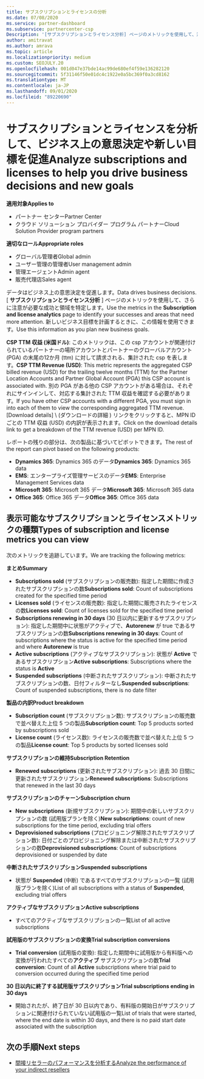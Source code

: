 ```yaml
---
title: サブスクリプションとライセンスの分析
ms.date: 07/08/2020
ms.service: partner-dashboard
ms.subservice: partnercenter-csp
Description: '[サブスクリプションとライセンス分析] ページのメトリックを使用して、注意が必要な成功と領域を特定する方法について説明します。'
author: amitravat
ms.author: amrava
ms.topic: article
ms.localizationpriority: medium
ms.custom: SEOJULY.20
ms.openlocfilehash: 001d047e37bde14ac99de680ef4f59e136282120
ms.sourcegitcommit: 5f31146f50e01dc4c1922e0a5bc369f0a3cd8162
ms.translationtype: MT
ms.contentlocale: ja-JP
ms.lasthandoff: 09/01/2020
ms.locfileid: "89220690"
---
```

# <a name="analyze-subscriptions-and-licenses-to-help-you-drive-business-decisions-and-new-goals"></a><span data-ttu-id="03c29-103">サブスクリプションとライセンスを分析して、ビジネス上の意思決定や新しい目標を促進</span><span class="sxs-lookup"><span data-stu-id="03c29-103">Analyze subscriptions and licenses to help you drive business decisions and new goals</span></span>

<span data-ttu-id="03c29-104">**適用対象**</span><span class="sxs-lookup"><span data-stu-id="03c29-104">**Applies to**</span></span>

- <span data-ttu-id="03c29-105">パートナー センター</span><span class="sxs-lookup"><span data-stu-id="03c29-105">Partner Center</span></span>
- <span data-ttu-id="03c29-106">クラウド ソリューション プロバイダー プログラム パートナー</span><span class="sxs-lookup"><span data-stu-id="03c29-106">Cloud Solution Provider program partners</span></span>

<span data-ttu-id="03c29-107">**適切なロール**</span><span class="sxs-lookup"><span data-stu-id="03c29-107">**Appropriate roles**</span></span>

- <span data-ttu-id="03c29-108">グローバル管理者</span><span class="sxs-lookup"><span data-stu-id="03c29-108">Global admin</span></span>
- <span data-ttu-id="03c29-109">ユーザー管理の管理者</span><span class="sxs-lookup"><span data-stu-id="03c29-109">User management admin</span></span>
- <span data-ttu-id="03c29-110">管理エージェント</span><span class="sxs-lookup"><span data-stu-id="03c29-110">Admin agent</span></span>
- <span data-ttu-id="03c29-111">販売代理店</span><span class="sxs-lookup"><span data-stu-id="03c29-111">Sales agent</span></span>

<span data-ttu-id="03c29-112">データはビジネス上の意思決定を促進します。</span><span class="sxs-lookup"><span data-stu-id="03c29-112">Data drives business decisions.</span></span> <span data-ttu-id="03c29-113">[ **サブスクリプションとライセンス分析** ] ページのメトリックを使用して、さらに注意が必要な成功と領域を特定します。</span><span class="sxs-lookup"><span data-stu-id="03c29-113">Use the metrics in the **Subscription and license analytics** page to identify your successes and areas that need more attention.</span></span> <span data-ttu-id="03c29-114">新しいビジネス目標を計画するときに、この情報を使用できます。</span><span class="sxs-lookup"><span data-stu-id="03c29-114">Use this information as you plan new business goals.</span></span>

<span data-ttu-id="03c29-115">**CSP TTM 収益 (米国ドル)**: このメトリックは、この csp アカウントが関連付けられているパートナーの場所アカウントとパートナーのグローバルアカウント (PGA) の末尾の12か月 (ttm) に対して請求される、集計された csp を表します。</span><span class="sxs-lookup"><span data-stu-id="03c29-115">**CSP TTM Revenue (USD)**: This metric represents the aggregated CSP billed revenue (USD) for the trailing twelve months (TTM) for the Partner Location Accounts and Partner Global Account (PGA) this CSP account is associated with.</span></span> <span data-ttu-id="03c29-116">別の PGA がある他の CSP アカウントがある場合は、それぞれにサインインして、対応する集計された TTM 収益を確認する必要があります。</span><span class="sxs-lookup"><span data-stu-id="03c29-116">If you have other CSP accounts with a different PGA, you must sign in into each of them to view the corresponding aggregated TTM revenue.</span></span>  <span data-ttu-id="03c29-117">[Download details] \ (ダウンロードの詳細 \) リンクをクリックすると、MPN ID ごとの TTM 収益 (USD) の内訳が表示されます。</span><span class="sxs-lookup"><span data-stu-id="03c29-117">Click on the download details link to get a breakdown of the TTM revenue (USD) per MPN ID.</span></span>

<span data-ttu-id="03c29-118">レポートの残りの部分は、次の製品に基づいてピボットできます。</span><span class="sxs-lookup"><span data-stu-id="03c29-118">The rest of the report can pivot based on the following products:</span></span>

 - <span data-ttu-id="03c29-119">**Dynamics 365**: Dynamics 365 のデータ</span><span class="sxs-lookup"><span data-stu-id="03c29-119">**Dynamics 365**: Dynamics 365 data</span></span>  
 - <span data-ttu-id="03c29-120">**EMS**: エンタープライズ管理サービスのデータ</span><span class="sxs-lookup"><span data-stu-id="03c29-120">**EMS**: Enterprise Management Services data</span></span>  
 - <span data-ttu-id="03c29-121">**Microsoft 365**: Microsoft 365 データ</span><span class="sxs-lookup"><span data-stu-id="03c29-121">**Microsoft 365**: Microsoft 365 data</span></span>  
 - <span data-ttu-id="03c29-122">**Office 365**: Office 365 データ</span><span class="sxs-lookup"><span data-stu-id="03c29-122">**Office 365**: Office 365 data</span></span>  


## <a name="types-of-subscription-and-license-metrics-you-can-view"></a><span data-ttu-id="03c29-123">表示可能なサブスクリプションとライセンスメトリックの種類</span><span class="sxs-lookup"><span data-stu-id="03c29-123">Types of subscription and license metrics you can view</span></span>

<span data-ttu-id="03c29-124">次のメトリックを追跡しています。</span><span class="sxs-lookup"><span data-stu-id="03c29-124">We are tracking the following metrics:</span></span>

<span data-ttu-id="03c29-125">**まとめ**</span><span class="sxs-lookup"><span data-stu-id="03c29-125">**Summary**</span></span>  
 - <span data-ttu-id="03c29-126">**Subscriptions sold** (サブスクリプションの販売数): 指定した期間に作成されたサブスクリプションの数</span><span class="sxs-lookup"><span data-stu-id="03c29-126">**Subscriptions sold**: Count of subscriptions created for the specified time period</span></span>  
 - <span data-ttu-id="03c29-127">**Licenses sold** (ライセンスの販売数): 指定した期間に販売されたライセンスの数</span><span class="sxs-lookup"><span data-stu-id="03c29-127">**Licenses sold**: Count of licenses sold for the specified time period</span></span>   
 - <span data-ttu-id="03c29-128">**Subscriptions renewing in 30 days** (30 日以内に更新するサブスクリプション): 指定した期間中に状態がアクティブで、**Autorenew** が true であるサブスクリプションの数</span><span class="sxs-lookup"><span data-stu-id="03c29-128">**Subscriptions renewing in 30 days**: Count of subscriptions where the status is active for the specified time period and where **Autorenew** is true</span></span>
 - <span data-ttu-id="03c29-129">**Active subscriptions** (アクティブなサブスクリプション): 状態が **Active** であるサブスクリプション</span><span class="sxs-lookup"><span data-stu-id="03c29-129">**Active subscriptions**: Subscriptions where the status is **Active**</span></span>  
 - <span data-ttu-id="03c29-130">**Suspended subscriptions** (中断されたサブスクリプション): 中断されたサブスクリプションの数、日付フィルターなし</span><span class="sxs-lookup"><span data-stu-id="03c29-130">**Suspended subscriptions**: Count of suspended subscriptions, there is no date filter</span></span>  

<span data-ttu-id="03c29-131">**製品の内訳**</span><span class="sxs-lookup"><span data-stu-id="03c29-131">**Product breakdown**</span></span>  
 - <span data-ttu-id="03c29-132">**Subscription count** (サブスクリプション数): サブスクリプションの販売数で並べ替えた上位 5 つの製品</span><span class="sxs-lookup"><span data-stu-id="03c29-132">**Subscription count**: Top 5 products sorted by subscriptions sold</span></span>  
 - <span data-ttu-id="03c29-133">**License count** (ライセンス数): ライセンスの販売数で並べ替えた上位 5 つの製品</span><span class="sxs-lookup"><span data-stu-id="03c29-133">**License count**: Top 5 products by sorted licenses sold</span></span>

<span data-ttu-id="03c29-134">**サブスクリプションの維持**</span><span class="sxs-lookup"><span data-stu-id="03c29-134">**Subscription Retention**</span></span>
 - <span data-ttu-id="03c29-135">**Renewed subscriptions** (更新されたサブスクリプション): 過去 30 日間に更新されたサブスクリプション</span><span class="sxs-lookup"><span data-stu-id="03c29-135">**Renewed subscriptions**: Subscriptions that renewed in the last 30 days</span></span>  

<span data-ttu-id="03c29-136">**サブスクリプションのチャーン**</span><span class="sxs-lookup"><span data-stu-id="03c29-136">**Subscription churn**</span></span>  
 - <span data-ttu-id="03c29-137">**New subscriptions** (新規サブスクリプション): 期間中の新しいサブスクリプションの数 (試用版プランを除く)</span><span class="sxs-lookup"><span data-stu-id="03c29-137">**New subscriptions**: count of new subscriptions for the time period, excluding trial offers</span></span>  
 - <span data-ttu-id="03c29-138">**Deprovisioned subscriptions** (プロビジョニング解除されたサブスクリプション数): 日付ごとのプロビジョニング解除または中断されたサブスクリプションの数</span><span class="sxs-lookup"><span data-stu-id="03c29-138">**Deprovisioned subscriptions**: Count of subscriptions deprovisioned or suspended by date</span></span>  

<span data-ttu-id="03c29-139">**中断されたサブスクリプション**</span><span class="sxs-lookup"><span data-stu-id="03c29-139">**Suspended subscriptions**</span></span>  
 - <span data-ttu-id="03c29-140">状態が **Suspended** (中断) であるすべてのサブスクリプションの一覧 (試用版プランを除く)</span><span class="sxs-lookup"><span data-stu-id="03c29-140">List of all subscriptions with a status of **Suspended**, excluding trial offers</span></span>  
  
<span data-ttu-id="03c29-141">**アクティブなサブスクリプション**</span><span class="sxs-lookup"><span data-stu-id="03c29-141">**Active subscriptions**</span></span>
 - <span data-ttu-id="03c29-142">すべてのアクティブなサブスクリプションの一覧</span><span class="sxs-lookup"><span data-stu-id="03c29-142">List of all active subscriptions</span></span>  

<span data-ttu-id="03c29-143">**試用版のサブスクリプションの変換**</span><span class="sxs-lookup"><span data-stu-id="03c29-143">**Trial subscription conversions**</span></span>  
 - <span data-ttu-id="03c29-144">**Trial conversion** (試用版の変換): 指定した期間中に試用版から有料版への変換が行われたすべての**アクティブ** サブスクリプションの数</span><span class="sxs-lookup"><span data-stu-id="03c29-144">**Trial conversion**: Count of all **Active** subscriptions where trial paid to conversion occurred during the specified time period</span></span>  

<span data-ttu-id="03c29-145">**30 日以内に終了する試用版サブスクリプション**</span><span class="sxs-lookup"><span data-stu-id="03c29-145">**Trial subscriptions ending in 30 days**</span></span>  
 - <span data-ttu-id="03c29-146">開始されたが、終了日が 30 日以内であり、有料版の開始日がサブスクリプションに関連付けられていない試用版の一覧</span><span class="sxs-lookup"><span data-stu-id="03c29-146">List of trials that were started, where the end date is within 30 days, and there is no paid start date associated with the subscription</span></span>  

## <a name="next-steps"></a><span data-ttu-id="03c29-147">次の手順</span><span class="sxs-lookup"><span data-stu-id="03c29-147">Next steps</span></span>

- [<span data-ttu-id="03c29-148">間接リセラーのパフォーマンスを分析する</span><span class="sxs-lookup"><span data-stu-id="03c29-148">Analyze the performance of your indirect resellers</span></span>](analyze-indirect-resellers.md)